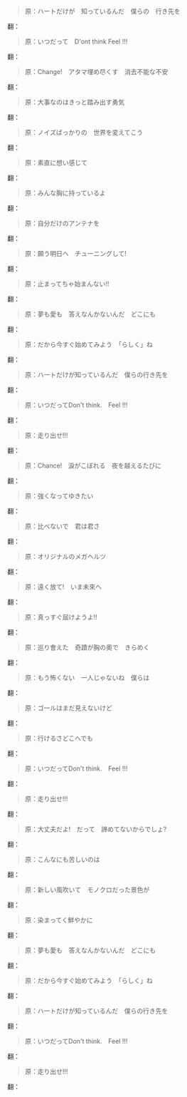 > 原：ハートだけが　知っているんだ　僕らの　行き先を

  翻：
  
> 原：いつだって　D'ont think Feel !!!

  翻：
  

> 原：Change!　アタマ埋め尽くす　消去不能な不安

  翻：
  
> 原：大事なのはきっと踏み出す勇気

  翻：
  
> 原：ノイズばっかりの　世界を変えてこう

  翻：
  
> 原：素直に想い感じて

  翻：
  
> 原：みんな胸に持っているよ

  翻：
  
> 原：自分だけのアンテナを

  翻：
  
> 原：願う明日へ　チュ一ニングして!

  翻：
  
> 原：止まってちゃ始まんない!!

  翻：
  
> 原：夢も愛も　答えなんかないんだ　どこにも

  翻：
  
> 原：だから今すぐ始めてみよう　「らしく」ね

  翻：
  
> 原：ハ一トだけが知っているんだ　僕らの行き先を

  翻：
  
> 原：いつだってDon't think.　Feel !!!

  翻：
  
> 原：走り出せ!!!

  翻：
  

> 原：Chance!　淚がこぼれる　夜を越えるたびに

  翻：
  
> 原：強くなってゆきたい

  翻：
  
> 原：比べないで　君は君さ

  翻：
  
> 原：オリジナルのメガヘルツ

  翻：
  
> 原：遠く放て!　いま未來へ

  翻：
  
> 原：真っすぐ屆けようよ!!

  翻：
  
> 原：巡り會えた　奇蹟が胸の奧で　きらめく

  翻：
  
> 原：もう怖くない　一人じゃないね　僕らは

  翻：
  
> 原：ゴ一ルはまだ見えないけど

  翻：
  
> 原：行けるさどこへでも

  翻：
  
> 原：いつだってDon't think.　Feel !!!

  翻：
  
> 原：走り出せ!!!

  翻：


> 原：大丈夫だよ!　だって　諦めてないからでしょ?

  翻：
  
> 原：こんなにも苦しいのは

  翻：
  
> 原：新しい風吹いて　モノクロだった景色が

  翻：
  
> 原：染まってく鮮やかに

  翻：
  
> 原：夢も愛も　答えなんかないんだ　どこにも

  翻：
  
> 原：だから今すぐ始めてみよう　「らしく」ね

  翻：
  
> 原：ハ一トだけが知っているんだ　僕らの行き先を

  翻：
  
> 原：いつだってDon't think.　Feel !!!

  翻：
  
> 原：走り出せ!!!

  翻：
